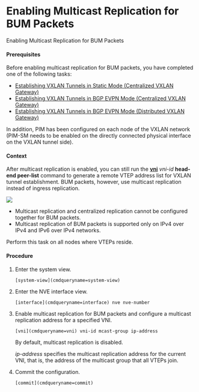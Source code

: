 Enabling Multicast Replication for BUM Packets
==============================================

Enabling Multicast Replication for BUM Packets

#### Prerequisites

Before enabling multicast replication for BUM packets, you have completed one of the following tasks:

* [Establishing VXLAN Tunnels in Static Mode (Centralized VXLAN Gateway)](../dc/dc_vrp_vxlan_cfg_1039.html)
* [Establishing VXLAN Tunnels in BGP EVPN Mode (Centralized VXLAN Gateway)](../dc/dc_vrp_vxlan_cfg_1072.html)
* [Establishing VXLAN Tunnels in BGP EVPN Mode (Distributed VXLAN Gateway)](../dc/dc_vrp_vxlan_cfg_1066.html)

In addition, PIM has been configured on each node of the VXLAN network (PIM-SM needs to be enabled on the directly connected physical interface on the VXLAN tunnel side).


#### Context

After multicast replication is enabled, you can still run the [**vni**](cmdqueryname=vni) *vni-id* **head-end peer-list** command to generate a remote VTEP address list for VXLAN tunnel establishment. BUM packets, however, use multicast replication instead of ingress replication.

![](../public_sys-resources/note_3.0-en-us.png) 

* Multicast replication and centralized replication cannot be configured together for BUM packets.
* Multicast replication of BUM packets is supported only on IPv4 over IPv4 and IPv6 over IPv4 networks.

Perform this task on all nodes where VTEPs reside.


#### Procedure

1. Enter the system view.
   
   
   ```
   [system-view](cmdqueryname=system-view)
   ```
2. Enter the NVE interface view.
   
   
   ```
   [interface](cmdqueryname=interface) nve nve-number
   ```
3. Enable multicast replication for BUM packets and configure a multicast replication address for a specified VNI.
   
   
   ```
   [vni](cmdqueryname=vni) vni-id mcast-group ip-address
   ```
   
   By default, multicast replication is disabled.
   
   *ip-address* specifies the multicast replication address for the current VNI, that is, the address of the multicast group that all VTEPs join.
4. Commit the configuration.
   
   
   ```
   [commit](cmdqueryname=commit)
   ```